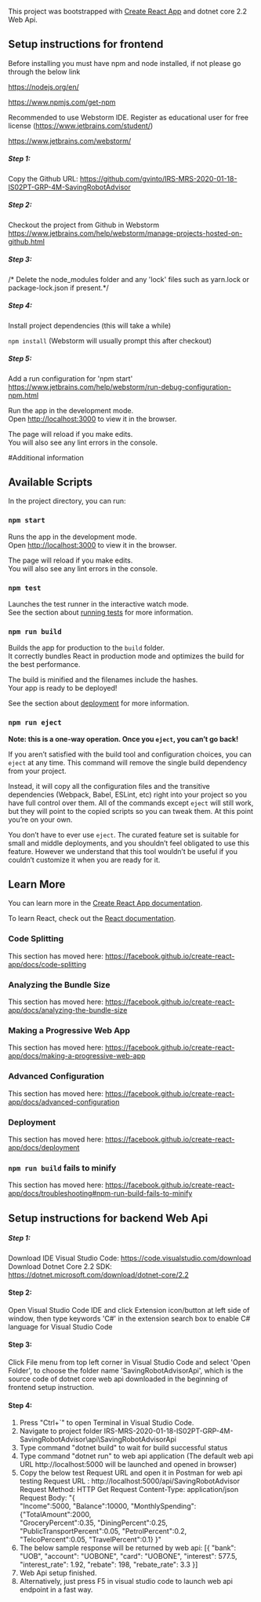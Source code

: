 This project was bootstrapped with [Create React App](https://github.com/facebook/create-react-app) and dotnet core 2.2 Web Api.

## Setup instructions for frontend

Before installing you must have npm and node installed, if not please go through the below link

https://nodejs.org/en/

https://www.npmjs.com/get-npm

Recommended to use Webstorm IDE. Register as educational user for free license
(https://www.jetbrains.com/student/)

https://www.jetbrains.com/webstorm/


##### Step 1:
Copy the Github URL:
https://github.com/gvinto/IRS-MRS-2020-01-18-IS02PT-GRP-4M-SavingRobotAdvisor

##### Step 2:
Checkout the project from Github in Webstorm
https://www.jetbrains.com/help/webstorm/manage-projects-hosted-on-github.html

##### Step 3: 
/* Delete the node_modules folder and any 'lock' files such as 
yarn.lock or package-lock.json if present.*/

##### Step 4: 
Install project dependencies (this will take a while)

`npm install` (Webstorm will usually prompt this after checkout)

##### Step 5:
Add a run configuration for 'npm start'
https://www.jetbrains.com/help/webstorm/run-debug-configuration-npm.html

Run the app in the development mode.<br />
Open [http://localhost:3000](http://localhost:3000) to view it in the browser.

The page will reload if you make edits.<br />
You will also see any lint errors in the console.

#Additional information
## Available Scripts

In the project directory, you can run:

### `npm start`

Runs the app in the development mode.<br />
Open [http://localhost:3000](http://localhost:3000) to view it in the browser.

The page will reload if you make edits.<br />
You will also see any lint errors in the console.

### `npm test`

Launches the test runner in the interactive watch mode.<br />
See the section about [running tests](https://facebook.github.io/create-react-app/docs/running-tests) for more information.

### `npm run build`

Builds the app for production to the `build` folder.<br />
It correctly bundles React in production mode and optimizes the build for the best performance.

The build is minified and the filenames include the hashes.<br />
Your app is ready to be deployed!

See the section about [deployment](https://facebook.github.io/create-react-app/docs/deployment) for more information.

### `npm run eject`

**Note: this is a one-way operation. Once you `eject`, you can’t go back!**

If you aren’t satisfied with the build tool and configuration choices, you can `eject` at any time. This command will remove the single build dependency from your project.

Instead, it will copy all the configuration files and the transitive dependencies (Webpack, Babel, ESLint, etc) right into your project so you have full control over them. All of the commands except `eject` will still work, but they will point to the copied scripts so you can tweak them. At this point you’re on your own.

You don’t have to ever use `eject`. The curated feature set is suitable for small and middle deployments, and you shouldn’t feel obligated to use this feature. However we understand that this tool wouldn’t be useful if you couldn’t customize it when you are ready for it.

## Learn More

You can learn more in the [Create React App documentation](https://facebook.github.io/create-react-app/docs/getting-started).

To learn React, check out the [React documentation](https://reactjs.org/).

### Code Splitting

This section has moved here: https://facebook.github.io/create-react-app/docs/code-splitting

### Analyzing the Bundle Size

This section has moved here: https://facebook.github.io/create-react-app/docs/analyzing-the-bundle-size

### Making a Progressive Web App

This section has moved here: https://facebook.github.io/create-react-app/docs/making-a-progressive-web-app

### Advanced Configuration

This section has moved here: https://facebook.github.io/create-react-app/docs/advanced-configuration

### Deployment

This section has moved here: https://facebook.github.io/create-react-app/docs/deployment

### `npm run build` fails to minify

This section has moved here: https://facebook.github.io/create-react-app/docs/troubleshooting#npm-run-build-fails-to-minify

## Setup instructions for backend Web Api

##### Step 1:
Download IDE Visual Studio Code: https://code.visualstudio.com/download
Download Dotnet Core 2.2 SDK: https://dotnet.microsoft.com/download/dotnet-core/2.2

#### Step 2:
Open Visual Studio Code IDE and click Extension icon/button at left side of window,
then type keywords 'C#' in the extension search box to enable C# language for Visual Studio Code

#### Step 3:
Click File menu from top left corner in Visual Studio Code and select 'Open Folder',
to choose the folder name 'SavingRobotAdvisorApi', which is the source code of dotnet core web api downloaded in the beginning of frontend setup instruction.

#### Step 4: 
1. Press "Ctrl+`" to open Terminal in Visual Studio Code.
2. Navigate to project folder IRS-MRS-2020-01-18-IS02PT-GRP-4M-SavingRobotAdvisor\api\SavingRobotAdvisorApi
3. Type command "dotnet build" to wait for build successful status
4. Type command "dotnet run" to web api application (The default web api URL http://localhost:5000 will be launched and opened in browser)
5. Copy the below test Request URL and open it in Postman for web api testing
   Request URL : http://localhost:5000/api/SavingRobotAdvisor
   Request Method: HTTP Get
   Request Content-Type: application/json
   Request Body: 
   "{\
      "Income\":5000,
      \"Balance\":10000,
      \"MonthlySpending\":          
                        {\"TotalAmount\":2000,    
                        \"GroceryPercent\":0.35,
                        \"DiningPercent\":0.25,
                        \"PublicTransportPercent\":0.05,
                        \"PetrolPercent\":0.2,
                        \"TelcoPercent\":0.05,
                        \"TravelPercent\":0.1}
   }"
6. The below sample response will be returned by web api:
[{
  "bank": "UOB",
  "account": "UOBONE",
  "card": "UOBONE",
  "interest": 577.5,
  "interest_rate": 1.92,
  "rebate": 198,
  "rebate_rate": 3.3
}]
7. Web Api setup finished.
8. Alternatively, just press F5 in visual studio code to launch web api endpoint in a fast way.
